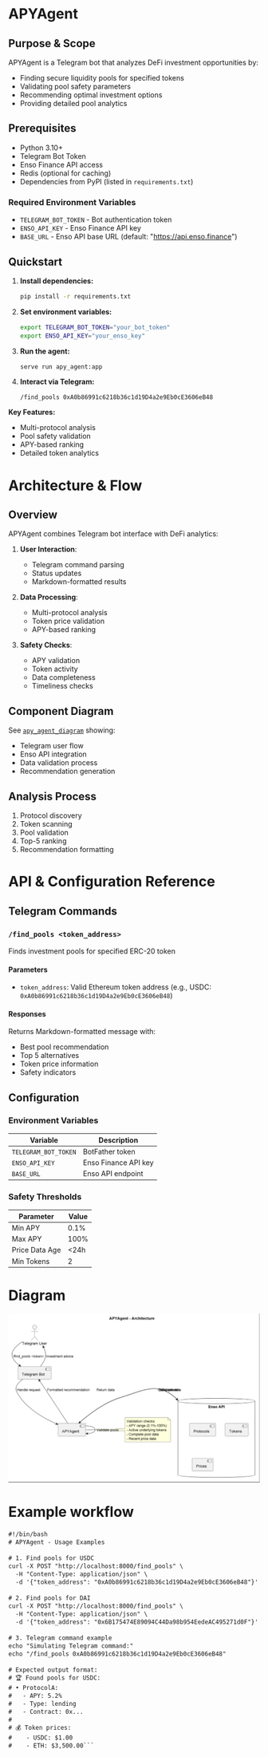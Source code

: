 # APYAgent

## Purpose & Scope
APYAgent is a Telegram bot that analyzes DeFi investment opportunities by:
- Finding secure liquidity pools for specified tokens
- Validating pool safety parameters
- Recommending optimal investment options
- Providing detailed pool analytics

## Prerequisites
- Python 3.10+
- Telegram Bot Token
- Enso Finance API access
- Redis (optional for caching)
- Dependencies from PyPI (listed in `requirements.txt`)

### Required Environment Variables
- `TELEGRAM_BOT_TOKEN` - Bot authentication token
- `ENSO_API_KEY` - Enso Finance API key
- `BASE_URL` - Enso API base URL (default: "https://api.enso.finance")

## Quickstart
1. **Install dependencies:**
   ```bash
   pip install -r requirements.txt
   ```

2. **Set environment variables:**
   ```bash
   export TELEGRAM_BOT_TOKEN="your_bot_token"
   export ENSO_API_KEY="your_enso_key"
   ```

3. **Run the agent:**
   ```bash
   serve run apy_agent:app
   ```

4. **Interact via Telegram:**
   ```
   /find_pools 0xA0b86991c6218b36c1d19D4a2e9Eb0cE3606eB48
   ```

**Key Features:**
- Multi-protocol analysis
- Pool safety validation
- APY-based ranking
- Detailed token analytics

# Architecture & Flow

## Overview
APYAgent combines Telegram bot interface with DeFi analytics:

1. **User Interaction**:
   - Telegram command parsing
   - Status updates
   - Markdown-formatted results

2. **Data Processing**:
   - Multi-protocol analysis
   - Token price validation
   - APY-based ranking

3. **Safety Checks**:
   - APY validation
   - Token activity
   - Data completeness
   - Timeliness checks

## Component Diagram
See [`apy_agent_diagram`](images/diagrams/apy_agent.png) showing:
- Telegram user flow
- Enso API integration
- Data validation process
- Recommendation generation

## Analysis Process
1. Protocol discovery
2. Token scanning
3. Pool validation
4. Top-5 ranking
5. Recommendation formatting

# API & Configuration Reference

## Telegram Commands

### `/find_pools <token_address>`
Finds investment pools for specified ERC-20 token

#### Parameters
- `token_address`: Valid Ethereum token address (e.g., USDC: `0xA0b86991c6218b36c1d19D4a2e9Eb0cE3606eB48`)

#### Responses
Returns Markdown-formatted message with:
- Best pool recommendation
- Top 5 alternatives
- Token price information
- Safety indicators

## Configuration

### Environment Variables
| Variable | Description |
|----------|-------------|
| `TELEGRAM_BOT_TOKEN` | BotFather token |
| `ENSO_API_KEY` | Enso Finance API key |
| `BASE_URL` | Enso API endpoint |

### Safety Thresholds
| Parameter | Value |
|-----------|-------|
| Min APY | 0.1% |
| Max APY | 100% |
| Price Data Age | <24h |
| Min Tokens | 2 |

# Diagram
![apy_agent.png](images/diagrams/apy_agent.png)

# Example workflow
```
#!/bin/bash
# APYAgent - Usage Examples

# 1. Find pools for USDC
curl -X POST "http://localhost:8000/find_pools" \
  -H "Content-Type: application/json" \
  -d '{"token_address": "0xA0b86991c6218b36c1d19D4a2e9Eb0cE3606eB48"}'

# 2. Find pools for DAI
curl -X POST "http://localhost:8000/find_pools" \
  -H "Content-Type: application/json" \
  -d '{"token_address": "0x6B175474E89094C44Da98b954EedeAC495271d0F"}'

# 3. Telegram command example
echo "Simulating Telegram command:"
echo "/find_pools 0xA0b86991c6218b36c1d19D4a2e9Eb0cE3606eB48"

# Expected output format:
# 🏆 Found pools for USDC:
# • ProtocolA:
#   - APY: 5.2%
#   - Type: lending
#   - Contract: 0x...
#
# 💰 Token prices:
#    - USDC: $1.00
#    - ETH: $3,500.00```
